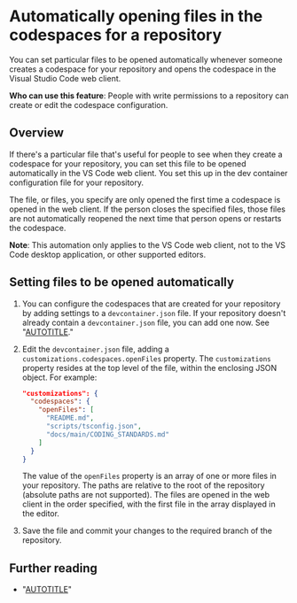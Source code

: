 # Automatically opening files in the codespaces for a repository

You can set particular files to be opened automatically whenever someone creates a codespace for your repository and opens the codespace in the Visual Studio Code web client.

**Who can use this feature**: People with write permissions to a repository can create or edit the codespace configuration.

## Overview

If there's a particular file that's useful for people to see when they create a codespace for your repository, you can set this file to be opened automatically in the VS Code web client. You set this up in the dev container configuration file for your repository.

The file, or files, you specify are only opened the first time a codespace is opened in the web client. If the person closes the specified files, those files are not automatically reopened the next time that person opens or restarts the codespace.

<div class="ghd-spotlight ghd-spotlight-note border rounded-1 my-3 p-3 f5 color-border-accent-emphasis color-bg-accent">

**Note**: This automation only applies to the VS Code web client, not to the VS Code desktop application, or other supported editors.

</div>

## Setting files to be opened automatically

1. You can configure the codespaces that are created for your repository by adding settings to a `devcontainer.json` file. If your repository doesn't already contain a `devcontainer.json` file, you can add one now. See "[AUTOTITLE](/codespaces/setting-up-your-project-for-codespaces/adding-a-dev-container-configuration)."
1. Edit the `devcontainer.json` file, adding a `customizations.codespaces.openFiles` property. The `customizations` property resides at the top level of the file, within the enclosing JSON object. For example:

   ```json copy
   "customizations": {
     "codespaces": {
       "openFiles": [
         "README.md",
         "scripts/tsconfig.json",
         "docs/main/CODING_STANDARDS.md"
       ]
     }
   }
   ```

   The value of the `openFiles` property is an array of one or more files in your repository. The paths are relative to the root of the repository (absolute paths are not supported). The files are opened in the web client in the order specified, with the first file in the array displayed in the editor.

1. Save the file and commit your changes to the required branch of the repository.

## Further reading

- "[AUTOTITLE](/codespaces/setting-up-your-project-for-codespaces/adding-a-dev-container-configuration/introduction-to-dev-containers)"
